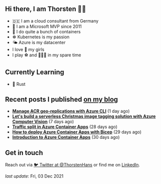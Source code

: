 ## Hi there, I am Thorsten 👋🏼

- 🇩🇪 I am a cloud consultant from Germany
- 🔷 I am a Microsoft MVP since 2011
- 🐳 I do quite a bunch of containers
- ☸️ Kubernetes is my passion
- 🌤 Azure is my datacenter
- I love 💞 my girls
- I play ⚽️ and 🏃🏻‍♂️ in my spare time

## Currently Learning

- 🦀 Rust

## Recent posts I published [on my blog](https://thorsten-hans.com)

- **[Manage ACR geo-replications with Azure CLI](https://thorsten-hans.com/manage-acr-geo-replications-with-azurecli/)** (1 day ago)
- **[Let's build a serverless Christmas image tagging solution with Azure Computer Vision](https://thorsten-hans.com/serverless-image-tagging-with-azure-computer-vision/)** (7 days ago)
- **[Traffic split in Azure Container Apps](https://thorsten-hans.com/traffic-split-in-azure-container-apps/)** (28 days ago)
- **[How to deploy Azure Container Apps with Bicep](https://thorsten-hans.com/how-to-deploy-azure-container-apps-with-bicep/)** (29 days ago)
- **[Introduction to Azure Container Apps](https://thorsten-hans.com/introduction-to-azure-container-apps/)** (30 days ago)

## Get in touch

Reach out via [🐦 Twitter at @ThorstenHans](https://twitter.com/ThorstenHans) or find me on [LinkedIn](https://linkedin.com/in/ThorstenHans).

_last update_: Fri, 03 Dec 2021
